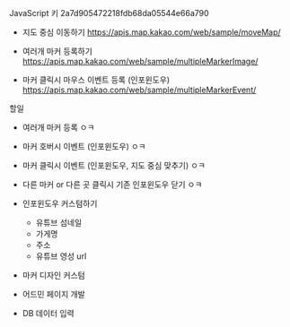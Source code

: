 JavaScript 키 2a7d905472218fdb68da05544e66a790

- 지도 중심 이동하기
  https://apis.map.kakao.com/web/sample/moveMap/

- 여러개 마커 등록하기
  https://apis.map.kakao.com/web/sample/multipleMarkerImage/

- 마커 클릭시 마우스 이벤트 등록 (인포윈도우)
  https://apis.map.kakao.com/web/sample/multipleMarkerEvent/

할일

- 여러개 마커 등록 ㅇㅋ
- 마커 호버시 이벤트 (인포윈도우) ㅇㅋ 
- 마커 클릭시 이벤트 (인포윈도우, 지도 중심 맞추기) ㅇㅋ
- 다른 마커 or 다른 곳 클릭시 기존 인포윈도우 닫기 ㅇㅋ
- 인포윈도우 커스텀하기
  - 유튜브 섬네일
  - 가게명
  - 주소
  - 유튜브 영성 url
- 마커 디자인 커스텀

- 어드민 페이지 개발
- DB 데이터 입력


